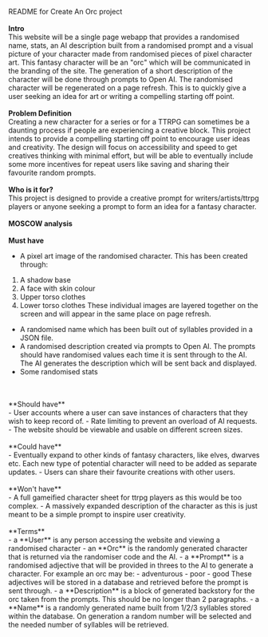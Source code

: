 README for Create An Orc project
<br />
<br />
**Intro**
<br />
This website will be a single page webapp that provides a randomised name, stats, an AI description built from a randomised prompt and a visual
picture of your character made from randomised pieces of pixel character art. This fantasy character will be an "orc" 
which will be communicated in the branding of the site.
The generation of a short description of the character will be done through prompts to Open AI.
The randomised character will be regenerated on a page refresh. This is to quickly give a user 
seeking an idea for art or writing a compelling starting off point.
<br />
<br />
**Problem Definition**
<br />
Creating a new character for a series or for a TTRPG can sometimes be a daunting process if people are
experiencing a creative block. 
This project intends to provide a compelling starting off point to encourage user ideas and creativity.
The design will focus on accessibility and speed to get creatives thinking with minimal effort, but will be
able to eventually include some more incentives for repeat users like saving and sharing their 
favourite random prompts.
<br />
<br />
**Who is it for?**
<br />
This project is designed to provide a creative prompt for writers/artists/ttrpg players or anyone seeking a
prompt to form an idea for a fantasy character.
<br />
<br />
**MOSCOW analysis**
<br />
<br />
**Must have**
<br/>
- A pixel art image of the randomised character. This has been created through:
1. A shadow base
2. A face with skin colour
3. Upper torso clothes
4. Lower torso clothes
These individual images are layered together on the screen and will appear in the same place on page refresh.
- A randomised name which has been built out of syllables provided in a JSON file.
- A randomised description created via prompts to Open AI. The prompts should have randomised values each time it is sent
through to the AI. The AI generates the description which will be sent back and displayed.
- Some randomised stats
<br />
<br />
**Should have**
<br />
- User accounts where a user can save instances of characters that they wish to keep record of.
- Rate limiting to prevent an overload of AI requests.
- The website should be viewable and usable on different screen sizes.
<br />
<br />
**Could have**
<br />
- Eventually expand to other kinds of fantasy characters, like elves, dwarves etc. Each new type of potential character
will need to be added as separate updates.
- Users can share their favourite creations with other users.
<br />
<br />
**Won't have**
<br />
- A full gameified character sheet for ttrpg players as this would be too complex.
- A massively expanded description of the character as this is just meant to be a simple prompt to inspire user
creativity.
<br />
<br />
**Terms**
<br />
- a **User** is any person accessing the website and viewing a randomised character
- an **Orc** is the randomly generated character that is returned via the randomiser code and the AI.
- a **Prompt** is a randomised adjective that will be provided in threes to the AI to generate a
character. For example an orc may be:
- adventurous
- poor
- good
These adjectives will be stored in a database and retrieved before the prompt is sent through.
- a **Description** is a block of generated backstory for the orc taken from the prompts. This should be no
longer than 2 paragraphs.
- a **Name** is a randomly generated name built from 1/2/3 syllables stored within the database. On
generation a random number will be selected and the needed number of syllables will be retrieved.
